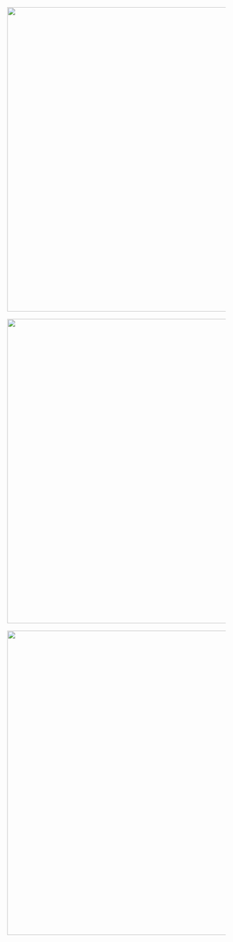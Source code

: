 <div align="center">
<img src="https://user-images.githubusercontent.com/87316285/149778413-28930623-4b8e-423b-96d8-5424b372bb27.png" width="700px" />
</div>
<br/>

<div align="center">
<img src="https://user-images.githubusercontent.com/87316285/149636889-e21fed50-a409-406e-8bc0-35aecd4796bf.png" width="700px" />
</div>
<br/>

<div align="center">
<img src="https://user-images.githubusercontent.com/87316285/149636904-a80c49bf-b435-464f-b6d9-fa4b5caa139f.png" width="700px" />
</div>
<br/>
